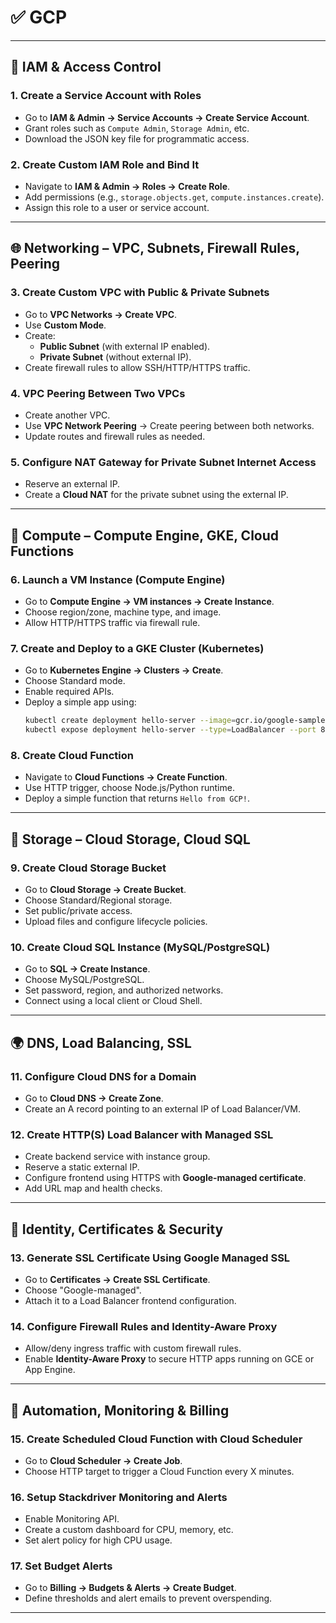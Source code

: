 # ✅ GCP
---

## 👤 IAM & Access Control

### 1. Create a Service Account with Roles
- Go to **IAM & Admin → Service Accounts → Create Service Account**.
- Grant roles such as `Compute Admin`, `Storage Admin`, etc.
- Download the JSON key file for programmatic access.

### 2. Create Custom IAM Role and Bind It
- Navigate to **IAM & Admin → Roles → Create Role**.
- Add permissions (e.g., `storage.objects.get`, `compute.instances.create`).
- Assign this role to a user or service account.

---

## 🌐 Networking – VPC, Subnets, Firewall Rules, Peering

### 3. Create Custom VPC with Public & Private Subnets
- Go to **VPC Networks → Create VPC**.
- Use **Custom Mode**.
- Create:
  - **Public Subnet** (with external IP enabled).
  - **Private Subnet** (without external IP).
- Create firewall rules to allow SSH/HTTP/HTTPS traffic.

### 4. VPC Peering Between Two VPCs
- Create another VPC.
- Use **VPC Network Peering** → Create peering between both networks.
- Update routes and firewall rules as needed.

### 5. Configure NAT Gateway for Private Subnet Internet Access
- Reserve an external IP.
- Create a **Cloud NAT** for the private subnet using the external IP.

---

## 🧠 Compute – Compute Engine, GKE, Cloud Functions

### 6. Launch a VM Instance (Compute Engine)
- Go to **Compute Engine → VM instances → Create Instance**.
- Choose region/zone, machine type, and image.
- Allow HTTP/HTTPS traffic via firewall rule.

### 7. Create and Deploy to a GKE Cluster (Kubernetes)
- Go to **Kubernetes Engine → Clusters → Create**.
- Choose Standard mode.
- Enable required APIs.
- Deploy a simple app using:
  ```bash
  kubectl create deployment hello-server --image=gcr.io/google-samples/hello-app:1.0
  kubectl expose deployment hello-server --type=LoadBalancer --port 80 --target-port 8080
  ```

### 8. Create Cloud Function
- Navigate to **Cloud Functions → Create Function**.
- Use HTTP trigger, choose Node.js/Python runtime.
- Deploy a simple function that returns `Hello from GCP!`.

---

## 💾 Storage – Cloud Storage, Cloud SQL

### 9. Create Cloud Storage Bucket
- Go to **Cloud Storage → Create Bucket**.
- Choose Standard/Regional storage.
- Set public/private access.
- Upload files and configure lifecycle policies.

### 10. Create Cloud SQL Instance (MySQL/PostgreSQL)
- Go to **SQL → Create Instance**.
- Choose MySQL/PostgreSQL.
- Set password, region, and authorized networks.
- Connect using a local client or Cloud Shell.

---

## 🌍 DNS, Load Balancing, SSL

### 11. Configure Cloud DNS for a Domain
- Go to **Cloud DNS → Create Zone**.
- Create an A record pointing to an external IP of Load Balancer/VM.

### 12. Create HTTP(S) Load Balancer with Managed SSL
- Create backend service with instance group.
- Reserve a static external IP.
- Configure frontend using HTTPS with **Google-managed certificate**.
- Add URL map and health checks.

---

## 🔐 Identity, Certificates & Security

### 13. Generate SSL Certificate Using Google Managed SSL
- Go to **Certificates → Create SSL Certificate**.
- Choose "Google-managed".
- Attach it to a Load Balancer frontend configuration.

### 14. Configure Firewall Rules and Identity-Aware Proxy
- Allow/deny ingress traffic with custom firewall rules.
- Enable **Identity-Aware Proxy** to secure HTTP apps running on GCE or App Engine.

---

## 🔄 Automation, Monitoring & Billing

### 15. Create Scheduled Cloud Function with Cloud Scheduler
- Go to **Cloud Scheduler → Create Job**.
- Choose HTTP target to trigger a Cloud Function every X minutes.

### 16. Setup Stackdriver Monitoring and Alerts
- Enable Monitoring API.
- Create a custom dashboard for CPU, memory, etc.
- Set alert policy for high CPU usage.

### 17. Set Budget Alerts
- Go to **Billing → Budgets & Alerts → Create Budget**.
- Define thresholds and alert emails to prevent overspending.

---
